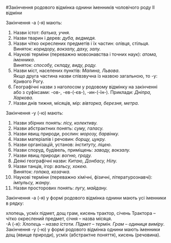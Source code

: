 #Закiнчення родового вiдмiнка однини iменникiв чоловiчого роду II вiдмiни


<span class="p1">Закiнчення -а (-я) мають:</span>

<ol>
<li>Назви iстот: <i>батька, учня.</i></li>
<li> Назви тварин i дерев: <i>дуба, ведмедя.</i></li>
<li> Назви чiтко окреслених предметiв i їх частин: олiвця, стiльця.<br> 
<span class="p1">Виняток:</span> <i>коридору, вокзалу, даху, залу.</i></li>
<li> Науковi термiни (переважно мовознавства i точних наук): <i>атома, iменника</i>. 
<br><span class="p1">Виняток:</span> <i>способу, складу, виду, роду.</i></li>
<li> Назви мiст, населених пунктiв: <i>Малина, Львова</i>. 
<br>Якщо друга частина назви спiвзвучна iз назвою загальною, то <span class="p1">-у</span>: Кривого Рогу.</li>
<li> Географiчнi назви з наголосом у родовому вiдмiнку на закiнченнi <br>або з суфiксами: <span class="p1">-ов-, -ев-(-єв-), -ин-(-їн-)</span>.
Приклади: <i>Днiпра, Харкова.</i></li>
<li> Назви днiв тижня, мiсяцiв, мiр: <i>вiвторка, березня, метра.</i></li>
</ol>


<span class="p1">Закiнчення -у (-ю) мають:</span>
<br>

<ol>
<li> Назви збiрних понять: <i>лiсу, колективу.</i></li>
<li>  Назви абстрактних понять: <i>суму, галасу.</i></li>
<li>  Назви явищ природи, рослин: <i>морозу, барвiнку.</i> </li>
<li>  Назви матерiалiв i речовин: <i>борщу, цукру.</i></li>
<li>  Назви органiзацiй, установ: <i>iнституту, лiцею.</i></li>
<li>  Назви споруд, будiвель, примiщень: <i>заводу, вокзалу.</i></li>
<li>  Назви явищ природи: <i>вогню, граду.</i></li>
<li>  Деякi географiчнi назви: <i>Китаю, Донбасу, Нiлу.</i></li>
<li>  Назви танцiв, iгор: <i>вальсу, хокею.</i>
<br>
<span class="p1">Виняток:</span> <i>гопака, козачка.</i></li>
<li>  Науковi термiни (переважно хiмiчнi, фiзичнi, лiтературознавчi): <i>iмпульсу, жанру</i>.</li>
<li>  Назви просторових понять: <i>лугу, майдану.</i></li>
</ol>


<quiz> 
    <question>
       <p> Закінчення <span class="p1">-а (-я)</span> у формі родового відмінка однини мають усі іменники в рядку:</p>
           <answer>хлопець, усміх</answer>
           <answer>підмет, дощ</answer>
           <answer>грам, кисень</answer>
           <answer correct> трактор, січень</answer>
      <explanation>
Трактора – чітко окреслений предмет, січня – назва місяця.<br>
<span class="p1">-А (-я)</span>: <i>Хлопець – назва істоти. Підмет – термін. Грам – одиниця виміру</i>.<br>
Закінчення <span class="p1">-у (-ю)</span> у формі родового відмінка однини мають іменники дощ (явище природи), усміх (абстрактне поняття), кисень (речовина). 
</explanation>
    </question>
</quiz>

